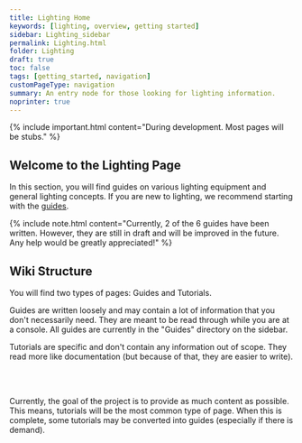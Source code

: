```yaml
---
title: Lighting Home
keywords: [lighting, overview, getting started]
sidebar: Lighting_sidebar
permalink: Lighting.html
folder: Lighting
draft: true
toc: false
tags: [getting_started, navigation]
customPageType: navigation
summary: An entry node for those looking for lighting information.
noprinter: true
---
```



{% include important.html content="During development. Most pages will be stubs." %}
## Welcome to the Lighting Page

In this section, you will find guides on various lighting equipment and general lighting concepts. If you are new to lighting, we recommend starting with the [guides](./Lighting_level_0.html).

{% include note.html content="Currently, 2 of the 6 guides have been written. However, they are still in draft and will be improved in the future. Any help would be greatly appreciated!" %}


## Wiki Structure
You will find two types of pages: Guides and Tutorials.

Guides are written loosely and may contain a lot of information that you don't necessarily need. They are meant to be read through while you are at a console. All guides are currently in the "Guides" directory on the sidebar.

Tutorials are specific and don't contain any information out of scope. They read more like documentation (but because of that, they are easier to write).

<br><br>

Currently, the goal of the project is to provide as much content as possible. This means, tutorials will be the most common type of page. When this is complete, some tutorials may be converted into guides (especially if there is demand).